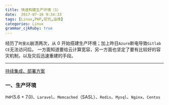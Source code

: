 ```yaml
---
title: 快速构建生产环境（1）
date:  2017-07-16 9:34:33
tags: [Linux,PHP,挖坑,运维]
categories: Linux
grammar_cjkRuby: true
---
```


经历了`阿里云`崩溃两次，从 0 开始搭建生产环境；加上昨日`Azure`断电导致`Gitlab CE`无法访问后。
一方面知道要给云计算宽容，另一方面也坚定了要有比较好的容灾机制，以及灾后迅速重建的手段。

<!-- more -->

---

[持续集成、部署方案](https://b.fengbl.cn/2017/03/25/2017-3-25-Plan-Of-CI-CD/)

### 一、生产环境

`PHP`(5.6 + 7.0)、`Laravel`、`Memcached`（SASL）、`Redis`、`Mysql`、`Nginx`、`Centos`